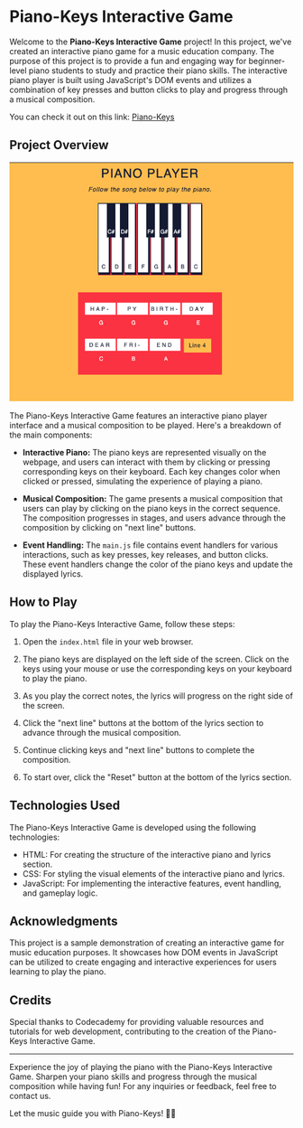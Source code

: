 # Piano-Keys Interactive Game

Welcome to the **Piano-Keys Interactive Game** project! In this project, we've created an interactive piano game for a music education company. The purpose of this project is to provide a fun and engaging way for beginner-level piano students to study and practice their piano skills. The interactive piano player is built using JavaScript's DOM events and utilizes a combination of key presses and button clicks to play and progress through a musical composition.

You can check it out on this link: [Piano-Keys](https://piano-keys.vercel.app/) 

## Project Overview

![Screenshot](Screenshot.png)

The Piano-Keys Interactive Game features an interactive piano player interface and a musical composition to be played. Here's a breakdown of the main components:

- **Interactive Piano:** The piano keys are represented visually on the webpage, and users can interact with them by clicking or pressing corresponding keys on their keyboard. Each key changes color when clicked or pressed, simulating the experience of playing a piano.

- **Musical Composition:** The game presents a musical composition that users can play by clicking on the piano keys in the correct sequence. The composition progresses in stages, and users advance through the composition by clicking on "next line" buttons.

- **Event Handling:** The `main.js` file contains event handlers for various interactions, such as key presses, key releases, and button clicks. These event handlers change the color of the piano keys and update the displayed lyrics.

## How to Play

To play the Piano-Keys Interactive Game, follow these steps:

1. Open the `index.html` file in your web browser.

2. The piano keys are displayed on the left side of the screen. Click on the keys using your mouse or use the corresponding keys on your keyboard to play the piano.

3. As you play the correct notes, the lyrics will progress on the right side of the screen.

4. Click the "next line" buttons at the bottom of the lyrics section to advance through the musical composition.

5. Continue clicking keys and "next line" buttons to complete the composition.

6. To start over, click the "Reset" button at the bottom of the lyrics section.

## Technologies Used

The Piano-Keys Interactive Game is developed using the following technologies:

- HTML: For creating the structure of the interactive piano and lyrics section.
- CSS: For styling the visual elements of the interactive piano and lyrics.
- JavaScript: For implementing the interactive features, event handling, and gameplay logic.

## Acknowledgments

This project is a sample demonstration of creating an interactive game for music education purposes. It showcases how DOM events in JavaScript can be utilized to create engaging and interactive experiences for users learning to play the piano.

## Credits

Special thanks to Codecademy for providing valuable resources and tutorials for web development, contributing to the creation of the Piano-Keys Interactive Game.

---

Experience the joy of playing the piano with the Piano-Keys Interactive Game. Sharpen your piano skills and progress through the musical composition while having fun! For any inquiries or feedback, feel free to contact us.

Let the music guide you with Piano-Keys! 🎹🎶
